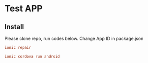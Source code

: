 # Test APP

## Install

Please clone repo, run codes below.
Change App ID in package.json


``` ini
ionic repair
```

``` ini
ionic cordova run android 
```
